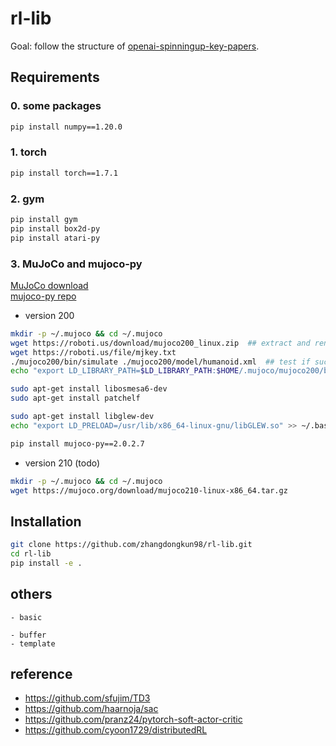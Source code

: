# rl-lib

Goal: follow the structure of [openai-spinningup-key-papers](https://spinningup.openai.com/en/latest/spinningup/keypapers.html).


## Requirements

### 0. some packages

```bash
pip install numpy==1.20.0
```

### 1. torch
```bash
pip install torch==1.7.1
```

### 2. gym
```bash
pip install gym
pip install box2d-py
pip install atari-py
```

### 3. MuJoCo and mujoco-py

[MuJoCo download](https://mujoco.org/download) <br>
[mujoco-py repo](https://github.com/openai/mujoco-py) <br>

- version 200
```bash
mkdir -p ~/.mujoco && cd ~/.mujoco
wget https://roboti.us/download/mujoco200_linux.zip  ## extract and rename to mujoco200
wget https://roboti.us/file/mjkey.txt
./mujoco200/bin/simulate ./mujoco200/model/humanoid.xml  ## test if success
echo "export LD_LIBRARY_PATH=$LD_LIBRARY_PATH:$HOME/.mujoco/mujoco200/bin" >> ~/.bashrc

sudo apt-get install libosmesa6-dev
sudo apt-get install patchelf

sudo apt-get install libglew-dev
echo "export LD_PRELOAD=/usr/lib/x86_64-linux-gnu/libGLEW.so" >> ~/.bashrc

pip install mujoco-py==2.0.2.7
```

- version 210 (todo)
```bash
mkdir -p ~/.mujoco && cd ~/.mujoco
wget https://mujoco.org/download/mujoco210-linux-x86_64.tar.gz
```



## Installation

```bash
git clone https://github.com/zhangdongkun98/rl-lib.git
cd rl-lib
pip install -e .
```




## others
	- basic

    - buffer
    - template



## reference

- https://github.com/sfujim/TD3
- https://github.com/haarnoja/sac
- https://github.com/pranz24/pytorch-soft-actor-critic
- https://github.com/cyoon1729/distributedRL
